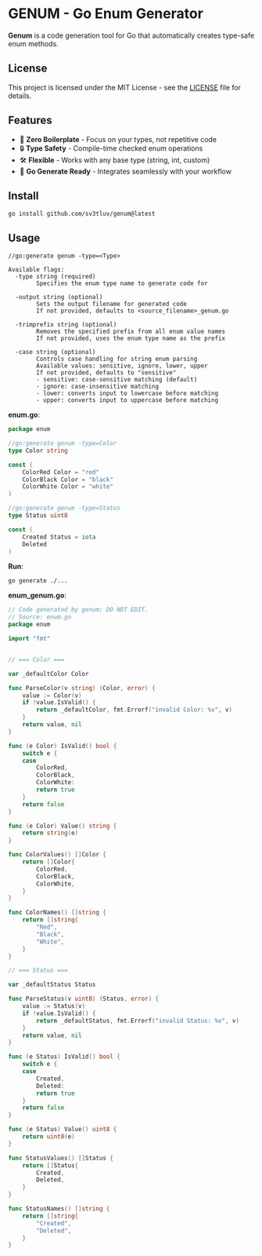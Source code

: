 # GENUM - Go Enum Generator

**Genum** is a code generation tool for Go that automatically creates type-safe enum methods.

## License

This project is licensed under the MIT License - see the [LICENSE](LICENSE) file for details.

## Features

- 🚀 **Zero Boilerplate** - Focus on your types, not repetitive code
- 🔒 **Type Safety** - Compile-time checked enum operations
- 🛠️ **Flexible** - Works with any base type (string, int, custom)
- 🔧 **Go Generate Ready** - Integrates seamlessly with your workflow

## **Install**
```
go install github.com/sv3tluv/genum@latest
```

## **Usage**

```
//go:generate genum -type=<Type>

Available flags:
  -type string (required)
        Specifies the enum type name to generate code for

  -output string (optional)
        Sets the output filename for generated code
        If not provided, defaults to <source_filename>_genum.go

  -trimprefix string (optional)
        Removes the specified prefix from all enum value names  
        If not provided, uses the enum type name as the prefix
  
  -case string (optional)
        Controls case handling for string enum parsing
        Available values: sensitive, ignore, lower, upper
        If not provided, defaults to "sensitive"
        - sensitive: case-sensitive matching (default)
        - ignore: case-insensitive matching
        - lower: converts input to lowercase before matching
        - upper: converts input to uppercase before matching
```

**enum.go**:
```go
package enum

//go:generate genum -type=Color
type Color string

const (
    ColorRed Color = "red"
    ColorBlack Color = "black"
    ColorWhite Color = "white"
)

//go:generate genum -type=Status
type Status uint8

const (
    Created Status = iota
    Deleted
)
```

**Run**:
```
go generate ./...
```

**enum_genum.go**:
```go
// Code generated by genum; DO NOT EDIT.
// Source: enum.go
package enum

import "fmt"


// === Color ===

var _defaultColor Color

func ParseColor(v string) (Color, error) {
    value := Color(v)
    if !value.IsValid() {
        return _defaultColor, fmt.Errorf("invalid Color: %v", v)
    }
    return value, nil
}

func (e Color) IsValid() bool {
    switch e {
    case 
        ColorRed,
        ColorBlack,
        ColorWhite:
        return true
    }
    return false
}

func (e Color) Value() string {
    return string(e)
}

func ColorValues() []Color {
    return []Color{
        ColorRed,
        ColorBlack,
        ColorWhite,
    }
}

func ColorNames() []string {
    return []string{
        "Red",
        "Black",
        "White",
    }
}

// === Status ===

var _defaultStatus Status

func ParseStatus(v uint8) (Status, error) {
    value := Status(v)
    if !value.IsValid() {
        return _defaultStatus, fmt.Errorf("invalid Status: %v", v)
    }
    return value, nil
}

func (e Status) IsValid() bool {
    switch e {
    case 
        Created,
        Deleted:
        return true
    }
    return false
}

func (e Status) Value() uint8 {
    return uint8(e)
}

func StatusValues() []Status {
    return []Status{
        Created,
        Deleted,
    }
}

func StatusNames() []string {
    return []string{
        "Created",
        "Deleted",
    }
}
```